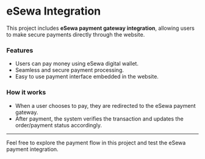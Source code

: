 # eSewa Integration

This project includes **eSewa payment gateway integration**, allowing users to make secure payments directly through the website.

### Features

- Users can pay money using eSewa digital wallet.
- Seamless and secure payment processing.
- Easy to use payment interface embedded in the website.

### How it works

- When a user chooses to pay, they are redirected to the eSewa payment gateway.
- After payment, the system verifies the transaction and updates the order/payment status accordingly.

---

Feel free to explore the payment flow in this project and test the eSewa payment integration.

